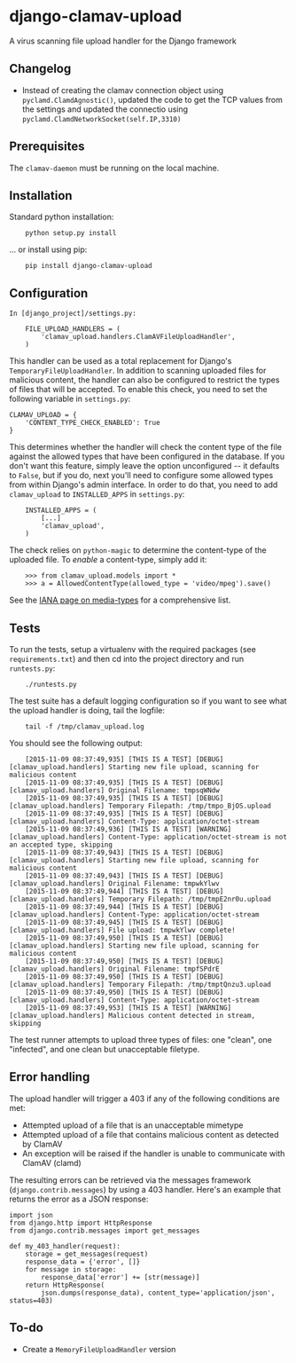 # django-clamav-upload

A virus scanning file upload handler for the Django framework

## Changelog

- Instead of creating the clamav connection object using `pyclamd.ClamdAgnostic()`, updated the code to get the TCP values from the settings and updated the connectio using `pyclamd.ClamdNetworkSocket(self.IP,3310)`

## Prerequisites

The ``clamav-daemon`` must be running on the local machine.

## Installation

Standard python installation:

        python setup.py install

... or install using pip:

        pip install django-clamav-upload

## Configuration

    In [django_project]/settings.py:

        FILE_UPLOAD_HANDLERS = (
            'clamav_upload.handlers.ClamAVFileUploadHandler',
        )

This handler can be used as a total replacement for Django's ``TemporaryFileUploadHandler``. In addition to scanning uploaded files for malicious content, the handler can also be configured to restrict the types of files that will be accepted. To enable this check, you need to set the following variable in ``settings.py``:

    CLAMAV_UPLOAD = {
        'CONTENT_TYPE_CHECK_ENABLED': True
    }

This determines whether the handler will check the content type of the file against the allowed types that have been configured in the database. If you don't want this feature, simply leave the option unconfigured -- it defaults to ``False``, but if you do, next you'll need to configure some allowed types from within Django's admin interface. In order to do that, you need to add ``clamav_upload`` to ``INSTALLED_APPS`` in ``settings.py``:

        INSTALLED_APPS = (
            [...]
            'clamav_upload',
        )

The check relies on ``python-magic`` to determine the content-type of the uploaded file. To _enable_ a content-type, simply add it:

        >>> from clamav_upload.models import *
        >>> a = AllowedContentType(allowed_type = 'video/mpeg').save()

See the [IANA page on media-types](http://www.iana.org/assignments/media-types/media-types.xhtml) for a comprehensive list.

## Tests

To run the tests, setup a virtualenv with the required packages (see `requirements.txt`) and then cd into the project directory and run `runtests.py`:

        ./runtests.py

The test suite has a default logging configuration so if you want to see what the upload handler is doing, tail the logfile:

        tail -f /tmp/clamav_upload.log

You should see the following output:

        [2015-11-09 08:37:49,935] [THIS IS A TEST] [DEBUG] [clamav_upload.handlers] Starting new file upload, scanning for malicious content
        [2015-11-09 08:37:49,935] [THIS IS A TEST] [DEBUG] [clamav_upload.handlers] Original Filename: tmpsqWNdw
        [2015-11-09 08:37:49,935] [THIS IS A TEST] [DEBUG] [clamav_upload.handlers] Temporary Filepath: /tmp/tmpo_BjOS.upload
        [2015-11-09 08:37:49,935] [THIS IS A TEST] [DEBUG] [clamav_upload.handlers] Content-Type: application/octet-stream
        [2015-11-09 08:37:49,936] [THIS IS A TEST] [WARNING] [clamav_upload.handlers] Content-Type: application/octet-stream is not an accepted type, skipping
        [2015-11-09 08:37:49,943] [THIS IS A TEST] [DEBUG] [clamav_upload.handlers] Starting new file upload, scanning for malicious content
        [2015-11-09 08:37:49,943] [THIS IS A TEST] [DEBUG] [clamav_upload.handlers] Original Filename: tmpwkYlwv
        [2015-11-09 08:37:49,944] [THIS IS A TEST] [DEBUG] [clamav_upload.handlers] Temporary Filepath: /tmp/tmpE2nr0u.upload
        [2015-11-09 08:37:49,944] [THIS IS A TEST] [DEBUG] [clamav_upload.handlers] Content-Type: application/octet-stream
        [2015-11-09 08:37:49,945] [THIS IS A TEST] [DEBUG] [clamav_upload.handlers] File upload: tmpwkYlwv complete!
        [2015-11-09 08:37:49,950] [THIS IS A TEST] [DEBUG] [clamav_upload.handlers] Starting new file upload, scanning for malicious content
        [2015-11-09 08:37:49,950] [THIS IS A TEST] [DEBUG] [clamav_upload.handlers] Original Filename: tmpfSPdrE
        [2015-11-09 08:37:49,950] [THIS IS A TEST] [DEBUG] [clamav_upload.handlers] Temporary Filepath: /tmp/tmptQnzu3.upload
        [2015-11-09 08:37:49,950] [THIS IS A TEST] [DEBUG] [clamav_upload.handlers] Content-Type: application/octet-stream
        [2015-11-09 08:37:49,953] [THIS IS A TEST] [WARNING] [clamav_upload.handlers] Malicious content detected in stream, skipping

The test runner attempts to upload three types of files: one "clean", one "infected", and one clean but unacceptable filetype.

## Error handling

The upload handler will trigger a 403 if any of the following conditions are met:

- Attempted upload of a file that is an unacceptable mimetype
- Attempted upload of a file that contains malicious content as detected by ClamAV
- An exception will be raised if the handler is unable to communicate with ClamAV (clamd)

The resulting errors can be retrieved via the messages framework (``django.contrib.messages``) by using a 403 handler.
Here's an example that returns the error as a JSON response:

    import json
    from django.http import HttpResponse
    from django.contrib.messages import get_messages
    
    def my_403_handler(request):
        storage = get_messages(request)
        response_data = {'error', []}
        for message in storage:
            response_data['error'] += [str(message)]
        return HttpResponse(
            json.dumps(response_data), content_type='application/json', status=403)

## To-do

- Create a ``MemoryFileUploadHandler`` version
